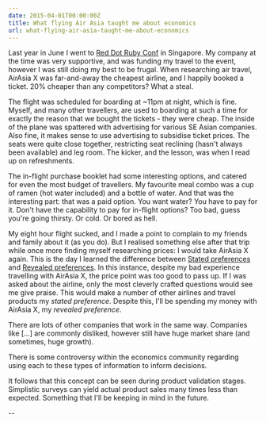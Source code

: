 ```yaml
---
date: 2015-04-01T00:00:00Z
title: What flying Air Asia taught me about economics
url: what-flying-air-asia-taught-me-about-economics
---
```


Last year in June I went to [Red Dot Ruby Conf][1] in Singapore. My company at the time was very supportive, and was funding my travel to the event, however I was still doing my best to be frugal. When researching air travel, AirAsia X was far-and-away the cheapest airline, and I happily booked a ticket. 20% cheaper than any competitors? What a steal.

The flight was scheduled for boarding at ~11pm at night, which is fine. Myself, and many other travellers, are used to boarding at such a time for exactly the reason that we bought the tickets - they were cheap. The inside of the plane was spattered with advertising for various SE Asian companies. Also fine, it makes sense to use advertising to subsidise ticket prices. The seats were quite close together, restricting seat reclining (hasn't always been available) and leg room. The kicker, and the lesson, was when I read up on refreshments.

The in-flight purchase booklet had some interesting options, and catered for even the most budget of travellers. My favourite meal combo was a cup of ramen (hot water included) and a bottle of water. And that was the interesting part: that was a paid option. You want water? You have to pay for it. Don't have the capability to pay for in-flight options? Too bad, guess you're going thirsty. Or cold. Or bored as hell.

My eight hour flight sucked, and I made a point to complain to my friends and family about it (as you do). But I realised something else after that trip while once more finding myself researching prices: I would take AirAsia X again. This is the day I learned the difference between [Stated preferences][2] and [Revealed preferences][3]. In this instance, despite my bad experience travelling with AirAsia X, the price point was too good to pass up. If I was asked about the airline, only the most cleverly crafted questions would see me give praise. This would make a number of other airlines and travel products my *stated preference*. Despite this, I'll be spending my money with AirAsia X, my *revealed preference*.

There are lots of other companies that work in the same way. Companies like [...] are commonly disliked, however still have huge market share (and sometimes, huge growth).

There is some controversy within the economics community regarding using each to these types of information to inform decisions.

It follows that this concept can be seen during product validation stages. Simplistic surveys can yield actual product sales many times less than expected. Something that I'll be keeping in mind in the future.

--


[1]: http://www.reddotrubyconf.com/
[2]: https://en.wikipedia.org/wiki/Choice_modelling#Stated_preference
[3]: https://en.wikipedia.org/wiki/Revealed_preference

